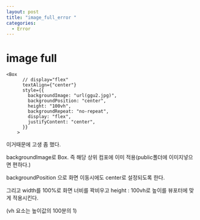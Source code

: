 ```yaml
---
layout: post
title: "image_full_error "
categories:
  - Error
---
```


# image full

```tsx
<Box
      // display="flex"
      textAlign={"center"}
      style={{
        backgroundImage: "url(ggu2.jpg)",
        backgroundPosition: "center",
        height: "100vh",
        backgroundRepeat: "no-repeat",
        display: "flex",
        justifyContent: "center",
      }}
    >
```

이거때문에 고생 좀 했다.

backgroundImage로 Box. 즉 해당 상위 컴포에 이미 적용(public폴더에 이미지넣으면 편하다.)

backgroundPosition 으로 화면 이동시에도 center로 설정되도록 한다.

그리고 width를 100%로 화면 너비를 꽉비우고 height : 100vh로 높이를 뷰포터에 맞게 적용시킨다.

(vh 요소는 높이값의 100분의 1)
